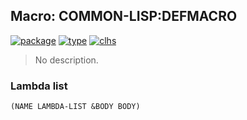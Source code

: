 ## Macro: COMMON-LISP:DEFMACRO
[![package](https://img.shields.io/badge/Package-COMMON--LISP-5f9ea0.svg?style=social&colorA=999999)](../) [![type](https://img.shields.io/badge/Type-Macro-5f9ea0.svg?style=social&colorA=999999)](../#macro) [![clhs](https://img.shields.io/badge/CLHS-DEFMACRO-5f9ea0.svg?style=social&colorA=999999)](http://www.lispworks.com/documentation/HyperSpec/Body/m_defmac.htm) 

> No description.

### Lambda list
```
(NAME LAMBDA-LIST &BODY BODY)
```
